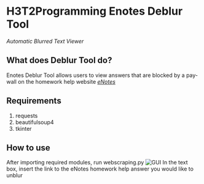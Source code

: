 # H3T2Programming Enotes Deblur Tool
*Automatic Blurred Text Viewer* 

## What does Deblur Tool do?

Enotes Deblur Tool allows users to view answers that are blocked by a pay-wall on the homework help website *[eNotes](https://www.enotes.com/)*

## Requirements

1. requests
2. beautifulsoup4
3. tkinter

## How to use
After importing required modules, run webscraping.py
<img src=" H3T2Programming/GUI_Screenshot.png " alt="GUI"/>
In the text box, insert the link to the eNotes homework help answer you would like to unblur
